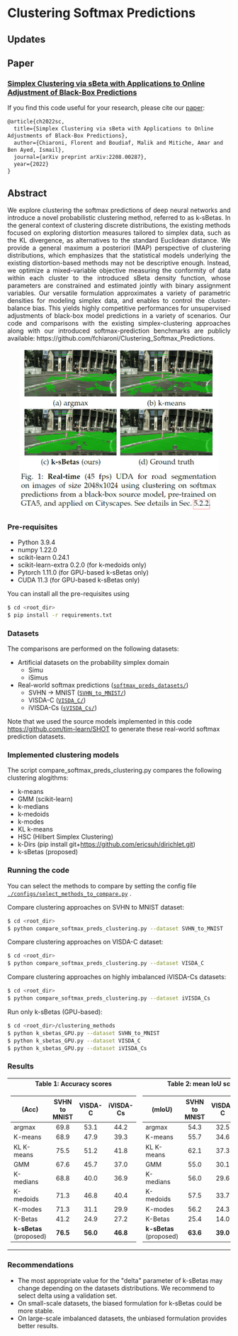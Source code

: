 # Clustering Softmax Predictions

## Updates

## Paper
### [**Simplex Clustering via sBeta with Applications to Online Adjustment of Black-Box Predictions**](https://arxiv.org/pdf/2208.00287.pdf)

If you find this code useful for your research, please cite our [paper](https://arxiv.org/pdf/2208.00287.pdf):
```
@article{ch2022sc,
  title={Simplex Clustering via sBeta with Applications to Online Adjustments of Black-Box Predictions},
  author={Chiaroni, Florent and Boudiaf, Malik and Mitiche, Amar and Ben Ayed, Ismail},
  journal={arXiv preprint arXiv:2208.00287},
  year={2022}
}
```

## Abstract
<p align="justify">
  We explore clustering the softmax predictions of deep neural networks and introduce a novel probabilistic clustering method, referred to as k-sBetas. In the general context of clustering discrete distributions, the existing methods focused on exploring distortion measures tailored to simplex data, such as the KL divergence, as alternatives to the standard Euclidean distance. We provide a general maximum a posteriori (MAP) perspective of clustering distributions, which emphasizes that the statistical models underlying the existing distortion-based methods may not be descriptive enough. Instead, we optimize a mixed-variable objective measuring the conformity of data within each cluster to the introduced sBeta density function, whose parameters are constrained and estimated jointly with binary assignment variables. Our versatile formulation approximates a variety of parametric densities for modeling simplex data, and enables to control the cluster-balance bias. This yields highly competitive performances for unsupervised adjustments of black-box model predictions in a variety of scenarios. Our code and comparisons with the existing simplex-clustering approaches along with our introduced softmax-prediction benchmarks are publicly available: https://github.com/fchiaroni/Clustering_Softmax_Predictions.
</p>
<p align="center">
  <img src="./code_illustrations/real_time_UDA_road_seg.PNG" width="450">
</p>

### Pre-requisites
* Python 3.9.4
* numpy 1.22.0
* scikit-learn 0.24.1
* scikit-learn-extra 0.2.0 (for k-medoids only)
* Pytorch 1.11.0 (for GPU-based k-sBetas only)
* CUDA 11.3 (for GPU-based k-sBetas only)

You can install all the pre-requisites using 
```bash
$ cd <root_dir>
$ pip install -r requirements.txt
```

### Datasets
The comparisons are performed on the following datasets:
- Artificial datasets on the probability simplex domain
  - Simu
  - iSimus
- Real-world softmax predictions ([`softmax_preds_datasets/`](./softmax_preds_datasets))
  - SVHN -> MNIST ([`SVHN_to_MNIST/`](./softmax_preds_datasets/SVHN_to_MNIST))
  - VISDA-C ([`VISDA_C/`](./softmax_preds_datasets/VISDA_C))
  - iVISDA-Cs ([`sVISDA_Cs/`](./softmax_preds_datasets/iVISDA_Cs))

Note that we used the source models implemented in this code https://github.com/tim-learn/SHOT to generate these real-world softmax prediction datasets.

### Implemented clustering models
The script compare_softmax_preds_clustering.py compares the following clustering alogithms:
- k-means
- GMM (scikit-learn)
- k-medians
- k-medoids
- k-modes
- KL k-means
- HSC (Hilbert Simplex Clustering)
- k-Dirs (pip install git+https://github.com/ericsuh/dirichlet.git)
- k-sBetas (proposed)

### Running the code
You can select the methods to compare by setting the config file [`./configs/select_methods_to_compare.py`](./configs/select_methods_to_compare.yml) .

Compare clustering approaches on SVHN to MNIST dataset:
```bash
$ cd <root_dir>
$ python compare_softmax_preds_clustering.py --dataset SVHN_to_MNIST
```

Compare clustering approaches on VISDA-C dataset:
```bash
$ cd <root_dir>
$ python compare_softmax_preds_clustering.py --dataset VISDA_C
```

Compare clustering approaches on highly imbalanced iVISDA-Cs datasets:
```bash
$ cd <root_dir>
$ python compare_softmax_preds_clustering.py --dataset iVISDA_Cs
```

Run only k-sBetas (GPU-based):
```bash
$ cd <root_dir>/clustering_methods
$ python k_sbetas_GPU.py --dataset SVHN_to_MNIST
$ python k_sbetas_GPU.py --dataset VISDA_C
$ python k_sbetas_GPU.py --dataset iVISDA_Cs
```

### Results

<table>
<tr><th>Table 1: Accuracy scores</th><th>Table 2: mean IoU scores</th></tr>
<tr><td>

|   (Acc)    | SVHN to MNIST | VISDA-C | iVISDA-Cs |
|------------|:-------------:|:-------:|:---------:|
|argmax | 69.8 | 53.1 | 44.2 |
|K-means | 68.9 | 47.9 | 39.3 |
|KL K-means | 75.5 | 51.2 | 41.8 |
|GMM | 67.6 | 45.7 | 37.0 |
|K-medians | 68.8 | 40.0 | 36.9 |
|K-medoids | 71.3 | 46.8 | 40.4 |
|K-modes | 71.3 | 31.1 | 29.9 |
|K-Betas | 41.2 | 24.9 | 27.2 |
| **k-sBetas** <br> (proposed) | **76.5** | **56.0** | **46.8** |

</td><td>

|   (mIoU)    | SVHN to MNIST | VISDA-C | iVISDA-Cs |
|------------|:-------------:|:-------:|:---------:|
|argmax | 54.3 | 32.5 | 22.7 |
|K-means | 55.7 | 34.6 | 24.2 |
|KL K-means | 62.1 | 37.3 | 24.9 |
|GMM | 55.0 | 30.1 | 20.4 |
|K-medians | 56.0 | 29.6 | 22.4 |
|K-medoids | 57.5 | 33.7 | 22.5 |
|K-modes | 56.2 | 24.3 | 18.4 |
|K-Betas | 25.4 | 14.0 | 14.1 |
| **k-sBetas** <br> (proposed) | **63.6** | **39.0** | **26.9** |

</td></tr> </table>

### Recommendations
- The most appropriate value for the "delta" parameter of k-sBetas may change depending on the datasets distributions. We recommend to select delta using a validation set.
- On small-scale datasets, the biased formulation for k-sBetas could be more stable.
- On large-scale imbalanced datasets, the unbiased formulation provides better results.
